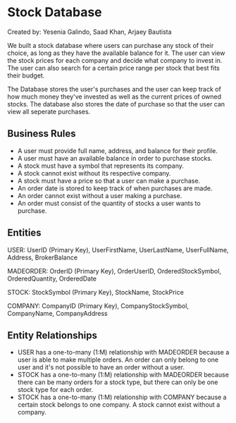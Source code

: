 # Stock Database
Created by: Yesenia Galindo, Saad Khan, Arjaey Bautista

We built a stock database where users can purchase any stock of their choice, as long as they have the available balance for it. The user can view the stock prices for each company and decide what company to invest in. The user can also search for a certain price range per stock that best fits their budget. 

The Database stores the user's purchases and the user can keep track of how much money they've invested as well as the current prices of owned stocks. The database also stores the date of purchase so that the user can view all seperate purchases. 

## Business Rules
* A user must provide full name, address, and balance for their profile. 
* A user must have an available balance in order to purchase stocks. 
* A stock must have a symbol that represents its company. 
* A stock cannot exist without its respective company. 
* A stock must have a price so that a user can make a purchase. 
* An order date is stored to keep track of when purchases are made.
* An order cannot exist without a user making a purchase. 
* An order must consist of the quantity of stocks a user wants to purchase.

## Entities
USER: UserID (Primary Key), UserFirstName, UserLastName, UserFullName, Address, BrokerBalance

MADEORDER: OrderID (Primary Key), OrderUserID, OrderedStockSymbol, OrderedQuantity, OrderedDate

STOCK: StockSymbol (Primary Key), StockName, StockPrice

COMPANY: CompanyID (Primary Key), CompanyStockSymbol, CompanyName, CompanyAddress

## Entity Relationships
* USER has a one-to-many (1:M) relationship with MADEORDER because a user is able to make multiple orders. An order can only belong to one user and it's not possible to have an order without a user. 
* STOCK has a one-to-many (1:M) relationship with MADEORDER because there can be many orders for a stock type, but there can only be one stock type for each order.
* STOCK has a one-to-many (1:M) relationship with COMPANY because a certain stock belongs to one company. A stock cannot exist without a company. 

